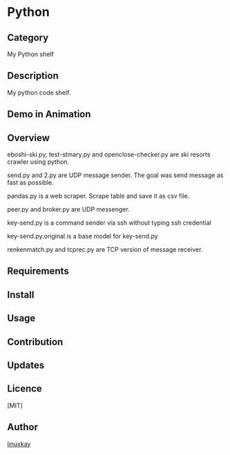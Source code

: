 # Python 

## Category 

My Python shelf 

## Description

My python code shelf.

## Demo in Animation

## Overview

eboshi-ski.py, test-stmary.py and openclose-checker.py are ski resorts crawler using python.

send.py and 2.py are UDP message sender. The goal was send message as fast as possible.

pandas.py is a web scraper. Scrape table and save it as csv file.

peer.py and broker.py are UDP messenger.

key-send.py is a command sender via ssh without typing ssh credential

key-send.py.original is a base model for key-send.py

renkenmatch.py and tcprec.py are TCP version of message receiver.

## Requirements

## Install

## Usage

## Contribution

## Updates

## Licence
[MIT]

## Author

[linuxkay](https://github.com/linuxkay)
